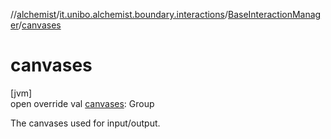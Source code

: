 //[alchemist](../../../index.md)/[it.unibo.alchemist.boundary.interactions](../index.md)/[BaseInteractionManager](index.md)/[canvases](canvases.md)

# canvases

[jvm]\
open override val [canvases](canvases.md): Group

The canvases used for input/output.
